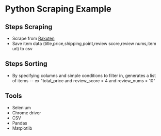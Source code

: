 # Python Scraping Example

## Steps Scraping
- Scrape from [Rakuten](https://www.rakuten.co.jp/)
- Save item data (title,price,shipping,point,review score,review nums,item url) to csv

## Steps Sorting
- By specifying columns and simple conditions to filter in, generates a list of items
-- ex "total_price and review_score > 4 and review_nums > 10"

## Tools
- Selenium
- Chrome driver
- CSV
- Pandas
- Matplotlib